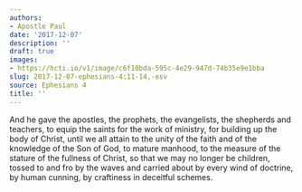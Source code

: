 ```yaml
---
authors:
- Apostle Paul
date: '2017-12-07'
description: ''
draft: true
images:
- https://hcti.io/v1/image/c6f10bda-595c-4e29-947d-74b35e9e1bba
slug: 2017-12-07-ephesians-4:11-14,-esv
source: Ephesians 4
title: ''
---
```


And he gave the apostles, the prophets, the evangelists, the shepherds and teachers, to equip the saints for the work of ministry, for building up the body of Christ, until we all attain to the unity of the faith and of the knowledge of the Son of God, to mature manhood, to the measure of the stature of the fullness of Christ, so that we may no longer be children, tossed to and fro by the waves and carried about by every wind of doctrine, by human cunning, by craftiness in deceitful schemes.